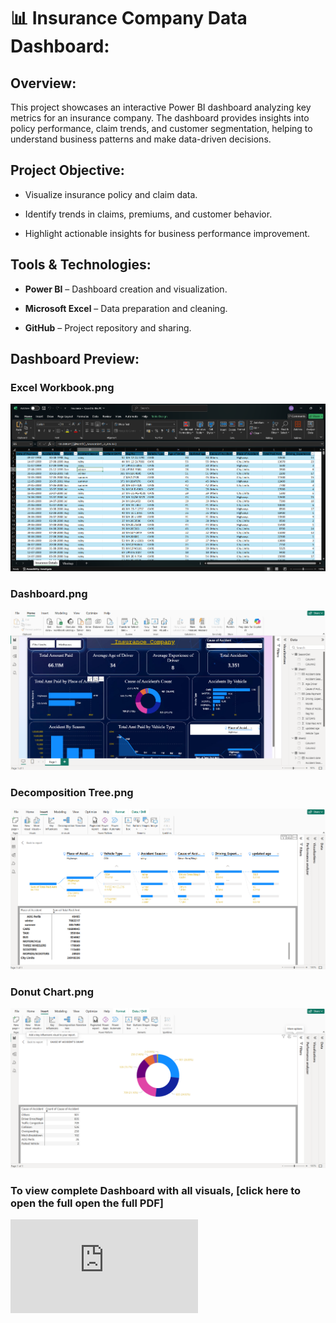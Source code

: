 # 📊 Insurance Company Data Dashboard:

## Overview:

This project showcases an interactive Power BI dashboard analyzing key metrics for an insurance company. The dashboard provides insights into policy performance, claim trends, and customer segmentation, helping to understand business patterns and make data-driven decisions.

## Project Objective:

- Visualize insurance policy and claim data.

- Identify trends in claims, premiums, and customer behavior.

- Highlight actionable insights for business performance improvement.

## Tools & Technologies:

- **Power BI** – Dashboard creation and visualization.

- **Microsoft Excel** – Data preparation and cleaning.

- **GitHub** – Project repository and sharing.

## Dashboard Preview:

### Excel Workbook.png

![image Alt](https://github.com/dharunraj0718-blip/Power-BI-project/blob/78d30bce389f587eaa6df2c3cdd930a74dbe4735/Images/Excel%20Workbook.png)

### Dashboard.png

![image Alt](https://github.com/dharunraj0718-blip/Power-BI-project/blob/343b3deebbb79d915cdff994e070e709e0c2ae2f/Images/Dashboard.png)

### Decomposition Tree.png

![image Alt](https://github.com/dharunraj0718-blip/Power-BI-project/blob/a18834316b247325a2e6d952db48d28578859eb7/Images/Decomposition%20Tree.png)

### Donut Chart.png

![image Alt](https://github.com/dharunraj0718-blip/Power-BI-project/blob/1bf66377eddca158333e59baa5a52f3f2665022f/Images/Donut%20Chart.png)

### To view complete Dashboard with all visuals, [click here to open the full open the full PDF]

![pdf Alt](https://github.com/dharunraj0718-blip/Power-BI-project/blob/f6250358dd5393737098fc25fb8cb391754bac89/Images/Dashboard%20Images.pdf)





